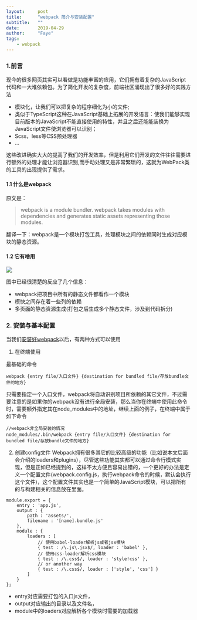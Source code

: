 ```yaml
---
layout:     post
title:      "webpack 简介与安装配置"
subtitle:   ""
date:       2019-04-29
author:     "Faye"
tags:
    - webpack
---
```


### 1.前言
现今的很多网页其实可以看做是功能丰富的应用，它们拥有着复杂的JavaScript代码和一大堆依赖包。为了简化开发的复杂度，前端社区涌现出了很多好的实践方法

- 模块化，让我们可以把复杂的程序细化为小的文件;
- 类似于TypeScript这种在JavaScript基础上拓展的开发语言：使我们能够实现目前版本的JavaScript不能直接使用的特性，并且之后还能能装换为JavaScript文件使浏览器可以识别；
- Scss，less等CSS预处理器
- ...

这些改进确实大大的提高了我们的开发效率，但是利用它们开发的文件往往需要进行额外的处理才能让浏览器识别,而手动处理又是非常繁琐的，这就为WebPack类的工具的出现提供了需求。
#### 1.1 什么是webpack
原文是：
>webpack is a module bundler.
webpack takes modules with dependencies and generates static assets representing those modules.

翻译一下：webpack是一个模块打包工具，处理模块之间的依赖同时生成对应模块的静态资源。
#### 1.2 它有啥用
![](http://img.blog.csdn.net/20160723105504240)

图中已经很清楚的反应了几个信息：

- webpack把项目中所有的静态文件都看作一个模块
- 模快之间存在着一些列的依赖
- 多页面的静态资源生成(打包之后生成多个静态文件，涉及到代码拆分)


### 2. 安装与基本配置
当我们[安装好webpack](http://webpackdoc.com/install.html)以后，有两种方式可以使用

1. 在终端使用

  最基础的命令
  ```
  webpack {entry file/入口文件} {destination for bundled file/存放bundle文件的地方}
  ```  
  只需要指定一个入口文件，webpack将自动识别项目所依赖的其它文件，不过需要注意的是如果你的webpack没有进行全局安装，那么当你在终端中使用此命令时，需要额外指定其在node_modules中的地址，继续上面的例子，在终端中属于如下命令
  ```
 //webpack非全局安装的情况
  node_modules/.bin/webpack {entry file/入口文件} {destination for bundled file/存放bundle文件的地方}
  ```
2. 创建config文件
Webpack拥有很多其它的比较高级的功能（比如说本文后面会介绍的loaders和plugins），尽管这些功能其实都可以通过命令行模式实现，但是正如已经提到的，这样不太方便且容易出错的，一个更好的办法是定义一个配置文件(webpack.config.js，执行webpack命令的时候，默认会执行这个文件)，这个配置文件其实也是一个简单的JavaScript模块，可以把所有的与构建相关的信息放在里面。
```
module.export = {
    entry : 'app.js',
    output : {
        path : 'assets/',
        filename : '[name].bundle.js'
    },
    module : {
        loaders : [
            // 使用babel-loader解析js或者jsx模块
            { test : /\.js\.jsx$/, loader : 'babel' },
            // 使用css-loader解析css模块
            { test : /\.css$/, loader : 'style!css' },
            // or another way
            { test : /\.css$/, loader : ['style', 'css'] }
        ]
    }
};
```
  - entry对应需要打包的入口js文件，
  - output对应输出的目录以及文件名，
  - module中的loaders对应解析各个模块时需要的加载器
  



